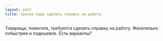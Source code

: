 ```yaml
---
layout: post 
title: Срочно надо сделать справку на работу 
--- 
```

Товарищи, помогите, требуется сделать справку на работу. Желательно побыстрее и подешевле. Есть варианты?